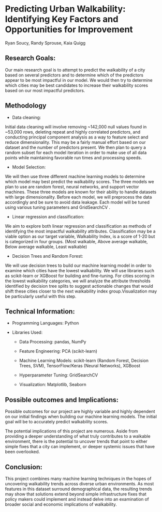 # Predicting Urban Walkability: Identifying Key Factors and Opportunities for Improvement
Ryan Soucy, Randy Sprouse, Kaia Quigg


## Research Goals:
Our main research goal is to attempt to predict the walkability of a city based on several
predictors and to determine which of the predictors appear to be most impactful in our model.
We would then try to determine which cities may be best candidates to increase their walkability
scores based on our most impactful predictors.

## Methodology

* Data cleaning:

Initial data cleaning will involve removing ~142,000 null values found in ~53,000 rows,
deleting repeat and highly correlated predictors, and conducting principal component analysis as
a way to feature select and reduce dimensionality. This may be a fairly manual effort based on
our dataset and the number of predictors present. We then plan to query a random subset for each
model iteration in order to make use of all data points while maintaining favorable run times and
processing speeds.

* Model Selection:
  
We will then use three different machine learning models to determine which model may
best predict the walkability scores. The three models we plan to use are random forest, neural
networks, and support vector machines. These three models are known for their ability to handle
datasets with large dimensionality. Before each model, we will preprocess the data accordingly
and be sure to avoid data leakage. Each model will be tuned using various tuning parameters and
GridSearchCV .

* Linear regression and classification:
  
We aim to explore both linear regression and classification as methods of identifying the
most impactful walkability attributes. Classification may be a viable option as our target variable,
Walkability Index, is a score of 1-20 but is categorized in four groups. (Most walkable, Above
average walkable, Below average walkable, Least walkable)

* Decision Trees and Random Forest:

We will use decision trees to build our machine learning model in order to examine which
cities have the lowest walkability. We will use libraries such as scikit-learn or XGBoost for
building and fine-tuning. For cities scoring in the lowest walkability categories, we will analyze
the attribute thresholds identified by decision tree splits to suggest actionable changes that would
shift these cities closer to the next walkability index group.Visualization may be particularly
useful with this step.

## Technical Information:
* Programming Languages: Python

* Libraries Used:

    * Data Processing: pandas, NumPy

    * Feature Engineering: PCA (scikit-learn)

    * Machine Learning Models: scikit-learn (Random Forest, Decision Trees, SVM), TensorFlow/Keras (Neural  Networks), XGBoost

    * Hyperparameter Tuning: GridSearchCV

    * Visualization: Matplotlib, Seaborn

## Possible outcomes and Implications:

Possible outcomes for our project are highly variable and highly dependent on our initial
findings when building our machine learning models. The initial goal will be to accurately
predict walkability scores.

The potential implications of this project are numerous. Aside from providing a deeper
understanding of what truly contributes to a walkable environment, there is the potential to
uncover trends that point to either simple fixes that a city can implement, or deeper systemic
issues that have been overlooked.

## Conclusion:

This project combines many machine learning techniques in the hopes of uncovering
walkability trends across diverse urban environments. As most features in this dataset surround
demographical data, the resulting trends may show that solutions extend beyond simple
infrastructure fixes that policy makers could implement and instead delve into an examination of
broader social and economic implications of walkability.
